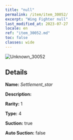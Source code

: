```yaml
---
title: "null"
permalink: /item/item_30052/
excerpt: "Wing Fighter null"
last_modified_at: 2023-07-27
locale: en
ref: "item_30052.md"
toc: false
classes: wide
---
```



 ![Unknown_30052](/images/item/Settlement_star_p.png)



## Details

 **Name:** *Settlement_star* 

 **Description:** 

 **Rarity:** 1 

 **Type:** 4 

 **Suction:** true 

 **Auto Suction:** false 


